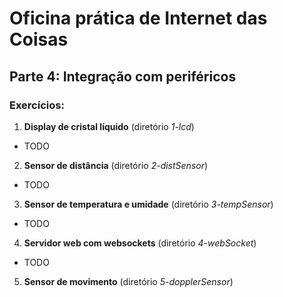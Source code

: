 ﻿# Oficina prática de Internet das Coisas

## Parte 4: Integração com periféricos

### Exercícios:
1. **Display de cristal líquido** (diretório _1-lcd_)
 * TODO

2. **Sensor de distância** (diretório _2-distSensor_)
 * TODO

3. **Sensor de temperatura e umidade** (diretório _3-tempSensor_)
 * TODO

4. **Servidor web com websockets** (diretório _4-webSocket_)
 * TODO

5. **Sensor de movimento** (diretório _5-dopplerSensor_)

